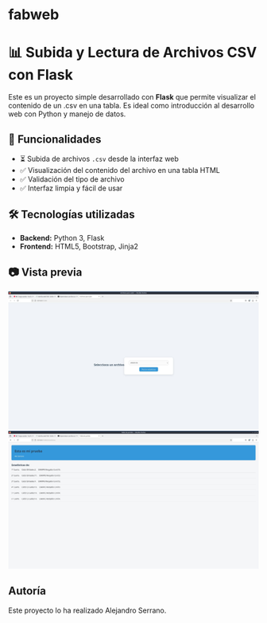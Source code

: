 # fabweb
# 📊 Subida y Lectura de Archivos CSV con Flask

Este es un proyecto simple desarrollado con **Flask** que permite visualizar el contenido de un .csv en una tabla. Es ideal como introducción al desarrollo web con Python y manejo de datos.

## 🚀 Funcionalidades

- ⏳ Subida de archivos `.csv` desde la interfaz web
- ✅ Visualización del contenido del archivo en una tabla HTML
- ✅ Validación del tipo de archivo
- ✅ Interfaz limpia y fácil de usar

## 🛠️ Tecnologías utilizadas

- **Backend:** Python 3, Flask
- **Frontend:** HTML5, Bootstrap, Jinja2

## 📷 Vista previa

![VistaPrevia](Images/fabweb3.jpg)
![VistaPrevia](Images/fabweb4.jpg)

## Autoría
Este proyecto lo ha realizado Alejandro Serrano.
